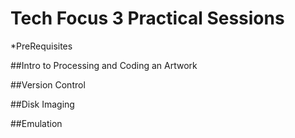 # Tech Focus 3 Practical Sessions

*PreRequisites

##Intro to Processing and Coding an Artwork

##Version Control

##Disk Imaging

##Emulation
